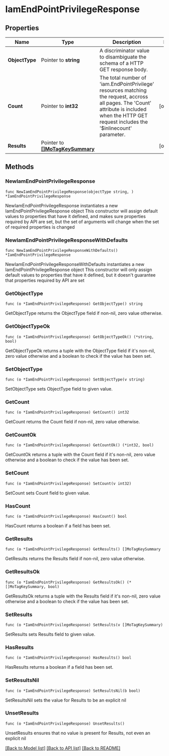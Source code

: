 # IamEndPointPrivilegeResponse

## Properties

Name | Type | Description | Notes
------------ | ------------- | ------------- | -------------
**ObjectType** | Pointer to **string** | A discriminator value to disambiguate the schema of a HTTP GET response body. | 
**Count** | Pointer to **int32** | The total number of &#39;iam.EndPointPrivilege&#39; resources matching the request, accross all pages. The &#39;Count&#39; attribute is included when the HTTP GET request includes the &#39;$inlinecount&#39; parameter. | [optional] 
**Results** | Pointer to [**[]MoTagKeySummary**](mo.TagKeySummary.md) |  | [optional] 

## Methods

### NewIamEndPointPrivilegeResponse

`func NewIamEndPointPrivilegeResponse(objectType string, ) *IamEndPointPrivilegeResponse`

NewIamEndPointPrivilegeResponse instantiates a new IamEndPointPrivilegeResponse object
This constructor will assign default values to properties that have it defined,
and makes sure properties required by API are set, but the set of arguments
will change when the set of required properties is changed

### NewIamEndPointPrivilegeResponseWithDefaults

`func NewIamEndPointPrivilegeResponseWithDefaults() *IamEndPointPrivilegeResponse`

NewIamEndPointPrivilegeResponseWithDefaults instantiates a new IamEndPointPrivilegeResponse object
This constructor will only assign default values to properties that have it defined,
but it doesn't guarantee that properties required by API are set

### GetObjectType

`func (o *IamEndPointPrivilegeResponse) GetObjectType() string`

GetObjectType returns the ObjectType field if non-nil, zero value otherwise.

### GetObjectTypeOk

`func (o *IamEndPointPrivilegeResponse) GetObjectTypeOk() (*string, bool)`

GetObjectTypeOk returns a tuple with the ObjectType field if it's non-nil, zero value otherwise
and a boolean to check if the value has been set.

### SetObjectType

`func (o *IamEndPointPrivilegeResponse) SetObjectType(v string)`

SetObjectType sets ObjectType field to given value.


### GetCount

`func (o *IamEndPointPrivilegeResponse) GetCount() int32`

GetCount returns the Count field if non-nil, zero value otherwise.

### GetCountOk

`func (o *IamEndPointPrivilegeResponse) GetCountOk() (*int32, bool)`

GetCountOk returns a tuple with the Count field if it's non-nil, zero value otherwise
and a boolean to check if the value has been set.

### SetCount

`func (o *IamEndPointPrivilegeResponse) SetCount(v int32)`

SetCount sets Count field to given value.

### HasCount

`func (o *IamEndPointPrivilegeResponse) HasCount() bool`

HasCount returns a boolean if a field has been set.

### GetResults

`func (o *IamEndPointPrivilegeResponse) GetResults() []MoTagKeySummary`

GetResults returns the Results field if non-nil, zero value otherwise.

### GetResultsOk

`func (o *IamEndPointPrivilegeResponse) GetResultsOk() (*[]MoTagKeySummary, bool)`

GetResultsOk returns a tuple with the Results field if it's non-nil, zero value otherwise
and a boolean to check if the value has been set.

### SetResults

`func (o *IamEndPointPrivilegeResponse) SetResults(v []MoTagKeySummary)`

SetResults sets Results field to given value.

### HasResults

`func (o *IamEndPointPrivilegeResponse) HasResults() bool`

HasResults returns a boolean if a field has been set.

### SetResultsNil

`func (o *IamEndPointPrivilegeResponse) SetResultsNil(b bool)`

 SetResultsNil sets the value for Results to be an explicit nil

### UnsetResults
`func (o *IamEndPointPrivilegeResponse) UnsetResults()`

UnsetResults ensures that no value is present for Results, not even an explicit nil

[[Back to Model list]](../README.md#documentation-for-models) [[Back to API list]](../README.md#documentation-for-api-endpoints) [[Back to README]](../README.md)


